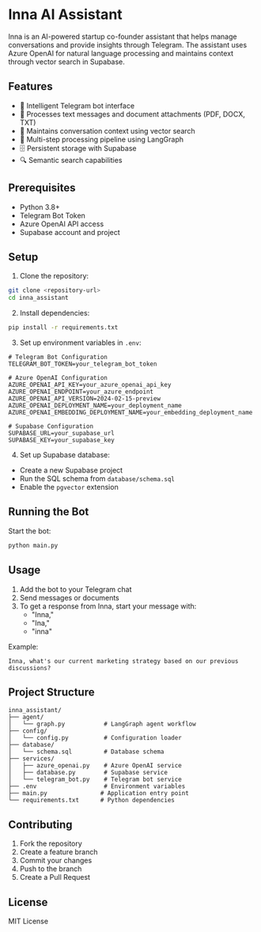 # Inna AI Assistant

Inna is an AI-powered startup co-founder assistant that helps manage conversations and provide insights through Telegram. The assistant uses Azure OpenAI for natural language processing and maintains context through vector search in Supabase.

## Features

- 🤖 Intelligent Telegram bot interface
- 📝 Processes text messages and document attachments (PDF, DOCX, TXT)
- 🧠 Maintains conversation context using vector search
- 🔄 Multi-step processing pipeline using LangGraph
- 🗄️ Persistent storage with Supabase
- 🔍 Semantic search capabilities

## Prerequisites

- Python 3.8+
- Telegram Bot Token
- Azure OpenAI API access
- Supabase account and project

## Setup

1. Clone the repository:
```bash
git clone <repository-url>
cd inna_assistant
```

2. Install dependencies:
```bash
pip install -r requirements.txt
```

3. Set up environment variables in `.env`:
```env
# Telegram Bot Configuration
TELEGRAM_BOT_TOKEN=your_telegram_bot_token

# Azure OpenAI Configuration
AZURE_OPENAI_API_KEY=your_azure_openai_api_key
AZURE_OPENAI_ENDPOINT=your_azure_endpoint
AZURE_OPENAI_API_VERSION=2024-02-15-preview
AZURE_OPENAI_DEPLOYMENT_NAME=your_deployment_name
AZURE_OPENAI_EMBEDDING_DEPLOYMENT_NAME=your_embedding_deployment_name

# Supabase Configuration
SUPABASE_URL=your_supabase_url
SUPABASE_KEY=your_supabase_key
```

4. Set up Supabase database:
- Create a new Supabase project
- Run the SQL schema from `database/schema.sql`
- Enable the `pgvector` extension

## Running the Bot

Start the bot:
```bash
python main.py
```

## Usage

1. Add the bot to your Telegram chat
2. Send messages or documents
3. To get a response from Inna, start your message with:
   - "Inna,"
   - "Ina,"
   - "inna"

Example:
```
Inna, what's our current marketing strategy based on our previous discussions?
```

## Project Structure

```
inna_assistant/
├── agent/
│   └── graph.py           # LangGraph agent workflow
├── config/
│   └── config.py          # Configuration loader
├── database/
│   └── schema.sql         # Database schema
├── services/
│   ├── azure_openai.py    # Azure OpenAI service
│   ├── database.py        # Supabase service
│   └── telegram_bot.py    # Telegram bot service
├── .env                   # Environment variables
├── main.py               # Application entry point
└── requirements.txt      # Python dependencies
```

## Contributing

1. Fork the repository
2. Create a feature branch
3. Commit your changes
4. Push to the branch
5. Create a Pull Request

## License

MIT License